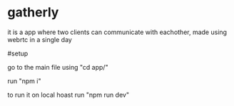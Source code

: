 # gatherly
it is a app where two clients can communicate with eachother, made using webrtc in a single day 

#setup

go to the main file using "cd app/"

run "npm i"

to run it on local hoast run "npm run dev"


